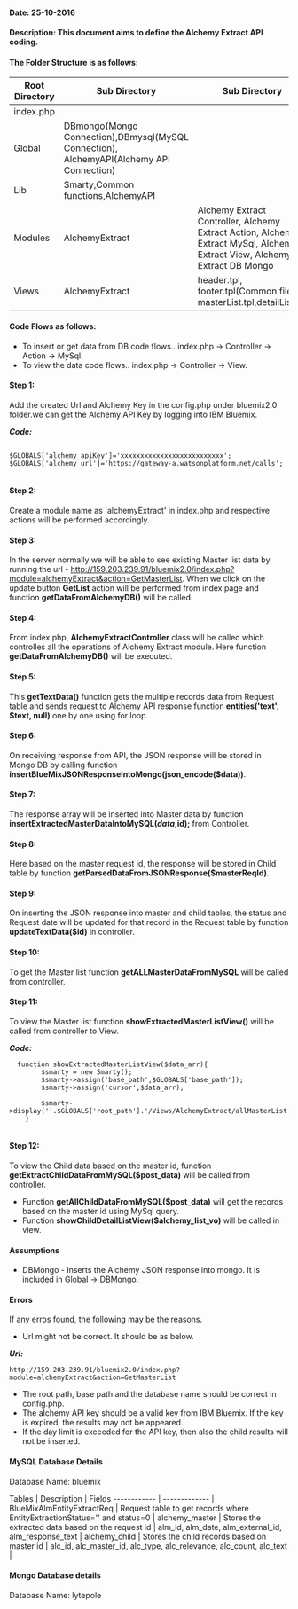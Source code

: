 #### Date: 25-10-2016
#### Description: This document aims to define the Alchemy Extract API coding.


#### The Folder Structure is as follows:
   
   
   Root Directory | Sub Directory | Sub Directory 
------------ | ------------- | -------------
index.php | | |
Global | DBmongo(Mongo Connection),DBmysql(MySQL Connection), AlchemyAPI(Alchemy API Connection)  | 
Lib | Smarty,Common functions,AlchemyAPI | |
Modules | AlchemyExtract | Alchemy Extract Controller, Alchemy Extract Action, Alchemy Extract MySql, Alchemy Extract View, Alchemy Extract DB Mongo|
Views | AlchemyExtract | header.tpl, footer.tpl(Common files), masterList.tpl,detailList.tpl|

#### Code Flows as follows:
   * To insert or get data from DB code flows.. index.php -> Controller -> Action -> MySql.
   * To view the data code flows.. index.php -> Controller -> View.
   
 
#### Step 1:
  Add the created Url and Alchemy Key in the config.php under bluemix2.0 folder.we can get the Alchemy API Key by logging into IBM Bluemix. 
	
**_Code:_**
	
```
	
$GLOBALS['alchemy_apiKey']='xxxxxxxxxxxxxxxxxxxxxxxxxx';
$GLOBALS['alchemy_url']='https://gateway-a.watsonplatform.net/calls';
	
```
	
  
#### Step 2:
  Create a module name as 'alchemyExtract' in index.php and respective actions will be performed accordingly.
  
#### Step 3:
   In the server normally we will be able to see existing Master list data by running the url -  http://159.203.239.91/bluemix2.0/index.php?module=alchemyExtract&action=GetMasterList. When we click on the update button **GetList** action will be performed from index page and function **getDataFromAlchemyDB()** will be called.
   
#### Step 4:
   From index.php, **AlchemyExtractController** class will be called which controlles all the operations of Alchemy Extract module. Here function **getDataFromAlchemyDB()** will be executed.
   
#### Step 5:
   This **getTextData()** function gets the multiple records data from Request table and sends request to Alchemy API response function **entities('text', $text, null)** one by one using for loop.
   
#### Step 6:
   On receiving response from API, the JSON response will be stored in Mongo DB by calling function  **insertBlueMixJSONResponseIntoMongo(json_encode($data))**.

#### Step 7:
   The response array will be inserted into Master data by function **insertExtractedMasterDataIntoMySQL($data,$id);** from Controller.
   

#### Step 8:
   Here based on the master request id, the response will be stored in Child table by function **getParsedDataFromJSONResponse($masterReqId)**.

#### Step 9:
   On inserting the JSON response into master and child tables, the status and Request date will be updated for that record in the Request table by function **updateTextData($id)** in controller.


#### Step 10:
   To get the Master list function **getALLMasterDataFromMySQL** will be called from controller.
   
#### Step 11:
   To view the Master list function **showExtractedMasterListView()** will be called from controller to View.
   
**_Code:_**

```
  function showExtractedMasterListView($data_arr){
        $smarty = new Smarty();
        $smarty->assign('base_path',$GLOBALS['base_path']);
		$smarty->assign('cursor',$data_arr);
		
	    $smarty->display(''.$GLOBALS['root_path'].'/Views/AlchemyExtract/allMasterList.tpl');
    }
    
``` 

#### Step 12:
   To view the Child data based on the master id, function **getExtractChildDataFromMySQL($post_data)** will be called from controller.
   
   - Function **getAllChildDataFromMySQL($post_data)** will get the records based on the master id using MySql query. 
   - Function **showChildDetailListView($alchemy_list_vo)** will be called in view. 
   
#### Assumptions

- DBMongo - Inserts the Alchemy JSON response into mongo. It is included in Global -> DBMongo.

#### Errors

If any erros found, the following may be the reasons.

- Url might not be correct. It should be as below.

**_Url:_**

```
http://159.203.239.91/bluemix2.0/index.php?module=alchemyExtract&action=GetMasterList

```
- The root path, base path and the database name should be correct in config.php.
- The alchemy API key should be a valid key from IBM Bluemix. If the key is expired, the results may not be appeared.
- If the day limit is exceeded for the API key, then also the child results will not be inserted. 


#### MySQL Database Details

  
 Database Name: bluemix
 
 Tables | Description | Fields
------------ | ------------- |
BlueMixAlmEntityExtractReq | Request table to get records where EntityExtractionStatus='' and status=0 |
alchemy_master | Stores the extracted data based on the request id | alm_id, alm_date, alm_external_id, alm_response_text |
alchemy_child | Stores the child records based on master id | alc_id, alc_master_id, alc_type, alc_relevance, alc_count, alc_text |
 
 
 #### Mongo Database details
 
 Database Name: lytepole
 
 



   
